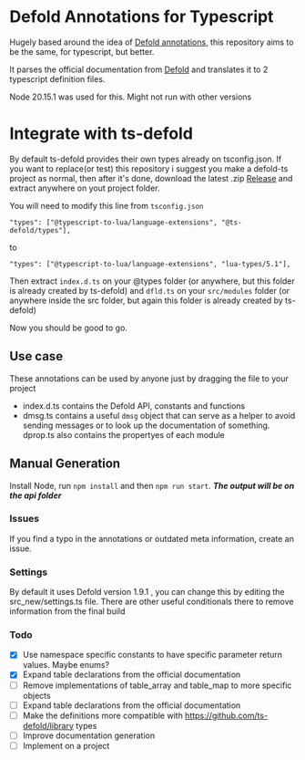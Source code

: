 # Defold Annotations for Typescript

Hugely based around the idea of [Defold annotations](https://github.com/astrochili/defold-annotations/), this repository aims to be the same, for typescript, but better.

It parses the official documentation from [Defold](https://defold.com) and translates it to 2 typescript definition files.

Node 20.15.1 was used for this. Might not run with other versions

# Integrate with ts-defold

By default ts-defold provides their own types already on tsconfig.json. If you want to replace(or test) this repository i suggest you make a defold-ts project as normal, then after it's done, download the latest .zip [Release](https://github.com/elMuso/defold-annotations-typescript/releases) and extract anywhere on yout project folder.

You will need to modify this line from `tsconfig.json`

`"types": ["@typescript-to-lua/language-extensions", "@ts-defold/types"],`

to

`"types": ["@typescript-to-lua/language-extensions", "lua-types/5.1"],`

Then extract `index.d.ts` on your @types folder (or anywhere, but this folder is already created by ts-defold) and `dfld.ts` on your `src/modules` folder (or anywhere inside the src folder, but again this folder is already created by ts-defold) 

Now you should be good to go.

## Use case

These annotations can be used by anyone just by dragging the file to your project

-   index.d.ts contains the Defold API, constants and functions
-   dmsg.ts contains a useful `dmsg` object that can serve as a helper to avoid sending messages or to look up the documentation of something. dprop.ts also contains the propertyes of each module

## Manual Generation

Install Node, run `npm install` and then `npm run start`. **_The output will be on the api folder_**

### Issues

If you find a typo in the annotations or outdated meta information, create an issue.

### Settings

By default it uses Defold version 1.9.1 , you can change this by editing the src_new/settings.ts file. There are other useful conditionals there to remove information from the final build

### Todo

-   [x] Use namespace specific constants to have specific parameter return values. Maybe enums?
-   [x] Expand table declarations from the official documentation
-   [ ] Remove implementations of table_array and table_map to more specific objects
-   [ ] Expand table declarations from the official documentation
-   [ ] Make the definitions more compatible with https://github.com/ts-defold/library types
-   [ ] Improve documentation generation
-   [ ] Implement on a project
